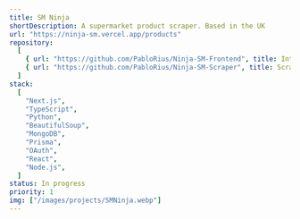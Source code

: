 ```yaml
---
title: SM Ninja
shortDescription: A supermarket product scraper. Based in the UK
url: "https://ninja-sm.vercel.app/products"
repository:
  [
    { url: "https://github.com/PabloRius/Ninja-SM-Frontend", title: Interface },
    { url: "https://github.com/PabloRius/Ninja-SM-Scraper", title: Scraper },
  ]
stack:
  [
    "Next.js",
    "TypeScript",
    "Python",
    "BeautifulSoup",
    "MongoDB",
    "Prisma",
    "OAuth",
    "React",
    "Node.js",
  ]
status: In progress
priority: 1
img: ["/images/projects/SMNinja.webp"]
---
```

